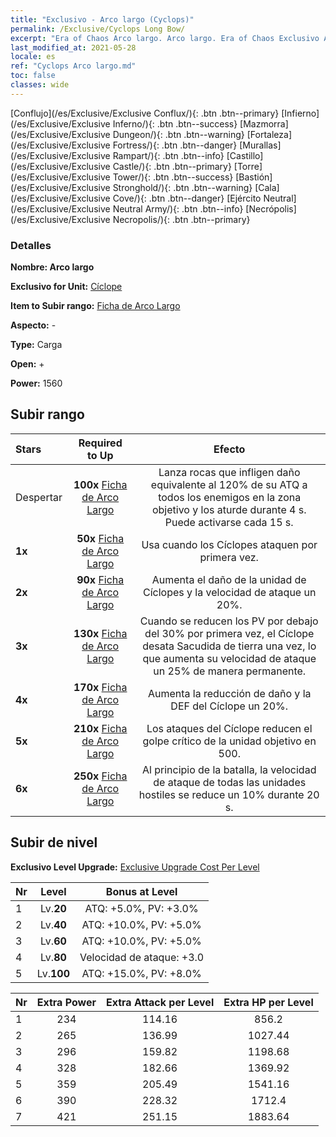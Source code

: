 ```yaml
---
title: "Exclusivo - Arco largo (Cyclops)"
permalink: /Exclusive/Cyclops Long Bow/
excerpt: "Era of Chaos Arco largo. Arco largo. Era of Chaos Exclusivo Arco largo. Cíclope Exclusivo."
last_modified_at: 2021-05-28
locale: es
ref: "Cyclops Arco largo.md"
toc: false
classes: wide
---
```

 [Conflujo](/es/Exclusive/Exclusive Conflux/){: .btn .btn--primary} [Infierno](/es/Exclusive/Exclusive Inferno/){: .btn .btn--success} [Mazmorra](/es/Exclusive/Exclusive Dungeon/){: .btn .btn--warning} [Fortaleza](/es/Exclusive/Exclusive Fortress/){: .btn .btn--danger} [Murallas](/es/Exclusive/Exclusive Rampart/){: .btn .btn--info} [Castillo](/es/Exclusive/Exclusive Castle/){: .btn .btn--primary} [Torre](/es/Exclusive/Exclusive Tower/){: .btn .btn--success} [Bastión](/es/Exclusive/Exclusive Stronghold/){: .btn .btn--warning} [Cala](/es/Exclusive/Exclusive Cove/){: .btn .btn--danger} [Ejército Neutral](/es/Exclusive/Exclusive Neutral Army/){: .btn .btn--info} [Necrópolis](/es/Exclusive/Exclusive Necropolis/){: .btn .btn--primary} 

### Detalles
 **Nombre: Arco largo** 

 **Exclusivo for Unit:** [Cíclope](/es/units/Cyclops/) 

 **Item to Subir rango:** [Ficha de Arco Largo](/ItemsES/con_914/)

 **Aspecto:** -

 **Type:** Carga

 **Open:** +

 **Power:** 1560

## Subir rango

  |     Stars    |  Required to Up | Efecto |
  |:-------------|:---------------:|:---------------:|
  |  Despertar  | **100x** [Ficha de Arco Largo](/ItemsES/con_914/) | <Lanzamiento de pedruscos> Lanza rocas que infligen daño equivalente al 120% de su ATQ a todos los enemigos en la zona objetivo y los aturde durante 4 s. Puede activarse cada 15 s. |
  | **1x** <i class="fas fa-star"/> | **50x** [Ficha de Arco Largo](/ItemsES/con_914/) | Usa <Lanzamiento de pedruscos> cuando los Cíclopes ataquen por primera vez. |
  | **2x** <i class="fas fa-star"/> | **90x** [Ficha de Arco Largo](/ItemsES/con_914/) | Aumenta el daño de la unidad de Cíclopes y la velocidad de ataque un 20%. |
  | **3x** <i class="fas fa-star"/> | **130x** [Ficha de Arco Largo](/ItemsES/con_914/) | Cuando se reducen los PV por debajo del 30% por primera vez, el Cíclope desata Sacudida de tierra una vez, lo que aumenta su velocidad de ataque un 25% de manera permanente. |
  | **4x** <i class="fas fa-star"/> | **170x** [Ficha de Arco Largo](/ItemsES/con_914/) | Aumenta la reducción de daño y la DEF del Cíclope un 20%. |
  | **5x** <i class="fas fa-star"/> | **210x** [Ficha de Arco Largo](/ItemsES/con_914/) | Los ataques del Cíclope reducen el golpe crítico de la unidad objetivo en 500. |
  | **6x** <i class="fas fa-star"/> | **250x** [Ficha de Arco Largo](/ItemsES/con_914/) | <Misfortune Stare> Al principio de la batalla, la velocidad de ataque de todas las unidades hostiles se reduce un 10% durante 20 s. |


## Subir de nivel
 **Exclusivo Level Upgrade:** [Exclusive Upgrade Cost Per Level](/Exclusive/ExclusiveUpgradeCostPerLevel/)

  |  Nr  |   Level  | Bonus at Level |
  |:-----|:--------:|:--------------:|
  | 1 | Lv.**20** | ATQ: +5.0%, PV: +3.0% |
  | 2 | Lv.**40** | ATQ: +10.0%, PV: +5.0% |
  | 3 | Lv.**60** | ATQ: +10.0%, PV: +5.0% |
  | 4 | Lv.**80** | Velocidad de ataque: +3.0 |
  | 5 | Lv.**100** | ATQ: +15.0%, PV: +8.0% |


  |  Nr  |  Extra Power | Extra Attack per Level | Extra HP per Level |
  |:-----|:--------:|:--------:|:--------:|
  | 1 | 234 | 114.16 | 856.2 |
  | 2 | 265 | 136.99 | 1027.44 |
  | 3 | 296 | 159.82 | 1198.68 |
  | 4 | 328 | 182.66 | 1369.92 |
  | 5 | 359 | 205.49 | 1541.16 |
  | 6 | 390 | 228.32 | 1712.4 |
  | 7 | 421 | 251.15 | 1883.64 |


